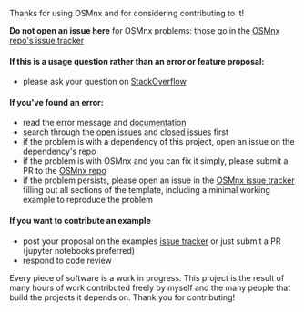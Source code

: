 Thanks for using OSMnx and for considering contributing to it!

**Do not open an issue here** for OSMnx problems: those go in the [OSMnx repo's issue tracker](https://github.com/gboeing/osmnx)

#### If this is a usage question rather than an error or feature proposal:

  - please ask your question on [StackOverflow](https://stackoverflow.com/search?q=osmnx)

#### If you've found an error:

  - read the error message and [documentation](https://osmnx.readthedocs.io/)
  - search through the [open issues](https://github.com/gboeing/osmnx/issues?q=is%3Aopen+is%3Aissue) and [closed issues](https://github.com/gboeing/osmnx/issues?q=is%3Aissue+is%3Aclosed) first
  - if the problem is with a dependency of this project, open an issue on the dependency's repo
  - if the problem is with OSMnx and you can fix it simply, please submit a PR to the [OSMnx repo](https://github.com/gboeing/osmnx)
  - if the problem persists, please open an issue in the [OSMnx issue tracker](https://github.com/gboeing/osmnx/issues) filling out all sections of the template, including a minimal working example to reproduce the problem

#### If you want to contribute an example

  - post your proposal on the examples [issue tracker](https://github.com/gboeing/osmnx-examples/issues) or just submit a PR (jupyter notebooks preferred)
  - respond to code review

Every piece of software is a work in progress. This project is the result of many hours of work contributed freely by myself and the many people that build the projects it depends on. Thank you for contributing!
